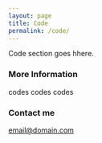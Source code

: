 ```yaml
---
layout: page
title: Code
permalink: /code/
---
```


Code section goes hhere.

### More Information

codes codes codes

### Contact me

[email@domain.com](mailto:email@domain.com)
